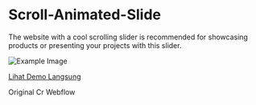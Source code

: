 # Scroll-Animated-Slide


The website with a cool scrolling slider is recommended for showcasing products or presenting your projects with this slider.

![Example Image](https://i.ibb.co.com/Qc0Ck20/Screenshot-2024-05-16-173032.png)

[Lihat Demo Langsung](https://scroll-animated-slide.vercel.app/)

Original Cr Webflow


